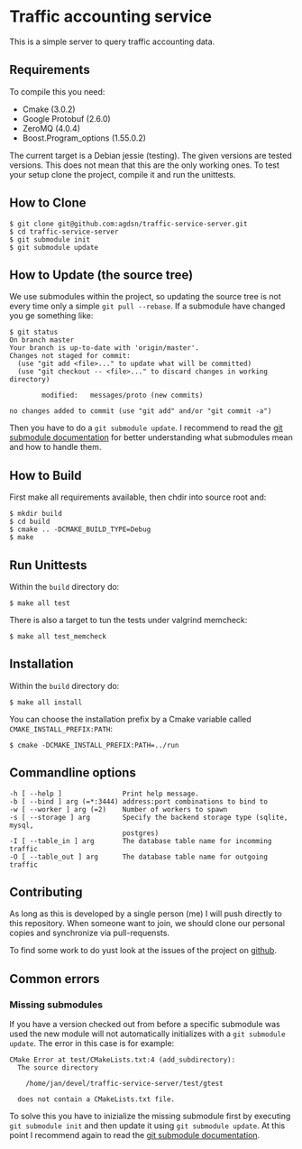 # Traffic accounting service

This is a simple server to query traffic accounting data.

## Requirements

To compile this you need:

* Cmake (3.0.2)
* Google Protobuf (2.6.0)
* ZeroMQ (4.0.4)
* Boost.Program_options (1.55.0.2)

The current target is a Debian jessie (testing). The given versions
are tested versions. This does not mean that this are the only working
ones. To test your setup clone the project, compile it and run the
unittests.

## How to Clone

    $ git clone git@github.com:agdsn/traffic-service-server.git
    $ cd traffic-service-server
    $ git submodule init
    $ git submodule update
    
## How to Update (the source tree)

We use submodules within the project, so updating the source tree is 
not every time only a simple `git pull --rebase`. If a submodule have 
changed you ge something like:

    $ git status
    On branch master
    Your branch is up-to-date with 'origin/master'.
    Changes not staged for commit:
      (use "git add <file>..." to update what will be committed)
      (use "git checkout -- <file>..." to discard changes in working directory)
    
            modified:   messages/proto (new commits)
    
    no changes added to commit (use "git add" and/or "git commit -a")

Then you have to do a `git submodule update`. I recommend to read the 
[git submodule documentation](http://git-scm.com/book/de/Git-Tools-Submodule)
for better understanding what submodules mean and how to handle them.

## How to Build

First make all requirements available, then chdir into source root and:

    $ mkdir build
    $ cd build
    $ cmake .. -DCMAKE_BUILD_TYPE=Debug
    $ make

## Run Unittests

Within the `build` directory do:

    $ make all test

There is also a target to tun the tests under valgrind memcheck:

    $ make all test_memcheck

## Installation

Within the `build` directory do:

    $ make all install

You can choose the installation prefix by a Cmake variable called
`CMAKE_INSTALL_PREFIX:PATH`:

    $ cmake -DCMAKE_INSTALL_PREFIX:PATH=../run

## Commandline options

    -h [ --help ]               Print help message.
    -b [ --bind ] arg (=*:3444) address:port combinations to bind to
    -w [ --worker ] arg (=2)    Number of workers to spawn
    -s [ --storage ] arg        Specify the backend storage type (sqlite, mysql, 
                                postgres)
    -I [ --table_in ] arg       The database table name for incomming traffic
    -O [ --table_out ] arg      The database table name for outgoing traffic


## Contributing

As long as this is developed by a single person (me) I will push 
directly to this repository. When someone want to join, we should 
clone our personal copies and synchronize via pull-requensts.

To find some work to do yust look at the issues of the project on
[github](https://github.com/agdsn/traffic-service-server).

## Common errors

### Missing submodules

If you have a version checked out from before a specific submodule was
used the new module will not automatically initializes with a
`git submodule update`. The error in this case is for example:

    CMake Error at test/CMakeLists.txt:4 (add_subdirectory):
      The source directory
    
        /home/jan/devel/traffic-service-server/test/gtest
    
      does not contain a CMakeLists.txt file.

To solve this you have to inizialize the missing submodule first by
executing `git submodule init` and then update it using `git submodule
update`. At this point I recommend again to read the 
[git submodule documentation](http://git-scm.com/book/de/Git-Tools-Submodule).

